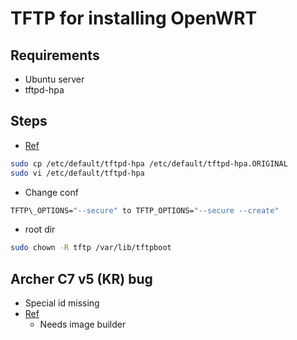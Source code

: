 # TFTP for installing OpenWRT

## Requirements
- Ubuntu server
- tftpd-hpa

## Steps
- [Ref](https://help.ubuntu.com/community/TFTP)
```bash
sudo cp /etc/default/tftpd-hpa /etc/default/tftpd-hpa.ORIGINAL
sudo vi /etc/default/tftpd-hpa
```

- Change conf
```bash
TFTP\_OPTIONS="--secure" to TFTP_OPTIONS="--secure --create"
```

- root dir
```bash
sudo chown -R tftp /var/lib/tftpboot
```

## Archer C7 v5 (KR) bug
  - Special id missing
  - [Ref](https://forum.openwrt.org/t/support-for-tp-link-archer-c7-v5-ru/28402)
    - Needs image builder
